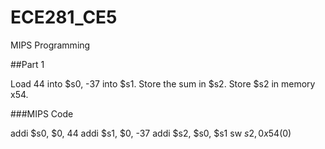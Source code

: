 ECE281_CE5
==========
MIPS Programming

##Part 1

Load 44 into $s0, -37 into $s1. Store the sum in $s2. Store $s2 in  memory x54.

###MIPS Code

addi $s0, $0, 44
addi $s1, $0, -37
addi $s2, $s0, $s1
sw $s2, 0x54($0)
